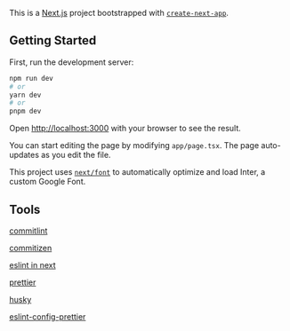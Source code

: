 This is a [Next.js](https://nextjs.org/) project bootstrapped with [`create-next-app`](https://github.com/vercel/next.js/tree/canary/packages/create-next-app).

## Getting Started

First, run the development server:

```bash
npm run dev
# or
yarn dev
# or
pnpm dev
```

Open [http://localhost:3000](http://localhost:3000) with your browser to see the result.

You can start editing the page by modifying `app/page.tsx`. The page auto-updates as you edit the file.

This project uses [`next/font`](https://nextjs.org/docs/basic-features/font-optimization) to automatically optimize and load Inter, a custom Google Font.

## Tools

[commitlint](https://github.com/conventional-changelog/commitlint)

[commitizen](https://github.com/commitizen/cz-cli#making-your-repo-commitizen-friendly)

[eslint in next](https://nextjs.org/docs/app/building-your-application/configuring/eslint#lint-staged)

[prettier](https://prettier.io/docs/en/precommit.html)

[husky](https://typicode.github.io/husky/getting-started.html)

[eslint-config-prettier](https://github.com/prettier/eslint-config-prettier#installation)
